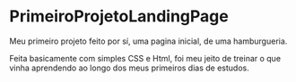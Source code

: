# PrimeiroProjetoLandingPage

Meu primeiro projeto feito por sí, uma pagina inicial, de uma hamburgueria.

Feita basicamente com simples CSS e Html, foi meu jeito de treinar o que vinha aprendendo ao longo dos meus primeiros dias de estudos.
